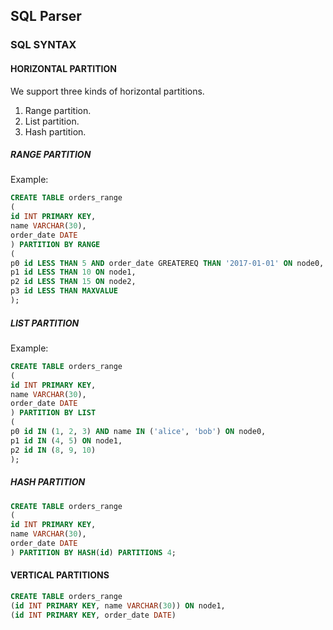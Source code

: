 ## SQL Parser
### SQL SYNTAX
#### HORIZONTAL PARTITION
We support three kinds of horizontal partitions.
1. Range partition.
2. List partition.
3. Hash partition.
##### RANGE PARTITION
Example:
```sql
CREATE TABLE orders_range
(
id INT PRIMARY KEY,
name VARCHAR(30),
order_date DATE
) PARTITION BY RANGE
(
p0 id LESS THAN 5 AND order_date GREATEREQ THAN '2017-01-01' ON node0,
p1 id LESS THAN 10 ON node1,
p2 id LESS THAN 15 ON node2,
p3 id LESS THAN MAXVALUE
);
```
##### LIST PARTITION
Example:
```sql
CREATE TABLE orders_range
(
id INT PRIMARY KEY,
name VARCHAR(30),
order_date DATE
) PARTITION BY LIST
(
p0 id IN (1, 2, 3) AND name IN ('alice', 'bob') ON node0,
p1 id IN (4, 5) ON node1,
p2 id IN (8, 9, 10)
);
```
##### HASH PARTITION
```sql
CREATE TABLE orders_range
(
id INT PRIMARY KEY,
name VARCHAR(30),
order_date DATE
) PARTITION BY HASH(id) PARTITIONS 4;
```

#### VERTICAL PARTITIONS
```sql
CREATE TABLE orders_range
(id INT PRIMARY KEY, name VARCHAR(30)) ON node1,
(id INT PRIMARY KEY, order_date DATE)
```
